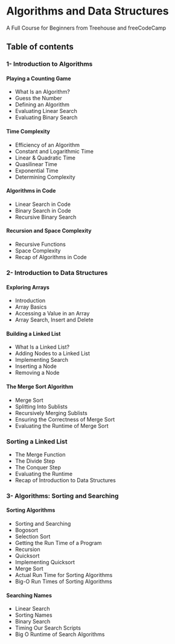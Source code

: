# Algorithms and Data Structures

A Full Course for Beginners from Treehouse and freeCodeCamp

## Table of contents

### 1- Introduction to Algorithms
#### Playing a Counting Game

* What Is an Algorithm? 
* Guess the Number
* Defining an Algorithm
* Evaluating Linear Search
* Evaluating Binary Search

#### Time Complexity
* Efficiency of an Algorithm
* Constant and Logarithmic Time
* Linear & Quadratic Time
* Quasilinear Time
* Exponential Time
* Determining Complexity

#### Algorithms in Code
* Linear Search in Code
* Binary Search in Code
* Recursive Binary Search

#### Recursion and Space Complexity
* Recursive Functions
* Space Complexity
* Recap of Algorithms in Code

### 2- Introduction to Data Structures
#### Exploring Arrays
* Introduction
* Array Basics
* Accessing a Value in an Array
* Array Search, Insert and Delete

#### Building a Linked List
* What Is a Linked List?
* Adding Nodes to a Linked List
* Implementing Search
* Inserting a Node
* Removing a Node

#### The Merge Sort Algorithm
* Merge Sort
* Splitting Into Sublists
* Recursively Merging Sublists
* Ensuring the Correctness of Merge Sort
* Evaluating the Runtime of Merge Sort

### Sorting a Linked List
* The Merge Function
* The Divide Step
* The Conquer Step
* Evaluating the Runtime
* Recap of Introduction to Data Structures

### 3- Algorithms: Sorting and Searching
#### Sorting Algorithms
* Sorting and Searching
* Bogosort
* Selection Sort
* Getting the Run Time of a Program
* Recursion
* Quicksort
* Implementing Quicksort
* Merge Sort
* Actual Run Time for Sorting Algorithms
* Big-O Run Times of Sorting Algorithms

#### Searching Names
* Linear Search
* Sorting Names
* Binary Search
* Timing Our Search Scripts
* Big O Runtime of Search Algorithms
